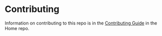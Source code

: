 Contributing
====== 

Information on contributing to this repo is in the [Contributing Guide](https://github.com/aspnet/Home/blob/dev/CONTRIBUTING.md) in the Home repo.
